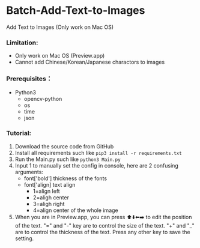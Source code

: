 # Batch-Add-Text-to-Images
Add Text to Images (Only work on Mac OS)

### Limitation:
+ Only work on Mac OS (Preview.app)
+ Cannot add Chinese/Korean/Japanese charactors to images

### Prerequisites：
+ Python3
  + opencv-python
  + os
  + time
  + json

### Tutorial:
1. Download the source code from GitHub
2. Install all requirements such like ```pip3 install -r requirements.txt```
3. Run the Main.py such like ```python3 Main.py```
4. Input 1 to manually set the config in console, here are 2 confusing arguments:
    + font['bold'] thickness of the fonts
    + font['align] text align
      + 1=align left
      + 2=aligh center
      + 3=aligh right
      + 4=align center of the whole image
5. When you are in Preview.app, you can press ⬆️⬇️⬅️➡️ to edit the position of the text. "=" and "-" key are to control the size of the text. "+" and "_" are to control the thickness of the text. Press any other key to save the setting.
